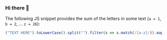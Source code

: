 ### Hi there 👋

The following JS snippet provides the sum of the letters in some text (`a = 1`, `b = 2`, ... `z = 26`):
```js
("TEXT HERE").toLowerCase().split("").filter(s => s.match(/[a-z]/)).map(l => l.codePointAt(0) - 96).reduce((a, b) => a + b)
```

<!--
**vkcz/vkcz** is a ✨ _special_ ✨ repository because its `README.md` (this file) appears on your GitHub profile.

Here are some ideas to get you started:

- 🔭 I’m currently working on ...
- 🌱 I’m currently learning ...
- 👯 I’m looking to collaborate on ...
- 🤔 I’m looking for help with ...
- 💬 Ask me about ...
- 📫 How to reach me: ...
- 😄 Pronouns: ...
- ⚡ Fun fact: ...
-->
